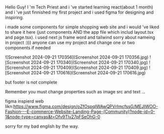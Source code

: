 Hello Guy!
I 'm Tech Priest
and i 've started learning react(about 1 month) and i 've just finnished my first project and i used figma for designing and inspiring.

i made some components for simple shopping web site and i would 've liked to share it here (just components AND the app file which includ layout.tsx and page.tsx).
i used next js frame word and tailwind
sorry about nameing in project :)))
anyone can use my project and change one or two components if needed

![Screenshot 2024-09-21 170356](Screenshot 2024-09-21 170356.jpg)
![Screenshot 2024-09-21 170340](Screenshot 2024-09-21 170340.jpg)
![Screenshot 2024-09-21 170409](Screenshot 2024-09-21 170409.jpg)
![Screenshot 2024-09-21 170616](Screenshot 2024-09-21 170616.jpg)

but footer is not complete

Remember you must change properties such as image src and text ...

figma inspierd web likn:https://www.figma.com/design/oZfOspqIWAwQPVrImcfssG/MEJIWOO-Fashion---E-commerce-Website-Landing-Page-(Community)?node-id=0-1&node-type=canvas&t=Ofv9Tlv27pFSeOhG-0

sorry for my bad english by the way.

